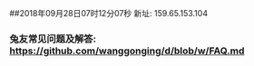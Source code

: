 ##2018年09月28日07时12分07秒 新址: 159.65.153.104
### 兔友常见问题及解答: https://github.com/wanggonging/d/blob/w/FAQ.md

